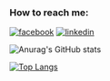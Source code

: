 
### How to reach me:
[![facebook](https://cloud.githubusercontent.com/assets/17016297/18839836/0a06deb4-83d2-11e6-8078-1d0974af0f63.png)][1]
[![linkedin](https://cloud.githubusercontent.com/assets/17016297/18839848/0fc7e74e-83d2-11e6-8c6a-277fc9d6e067.png)][2]


[1]: https://www.facebook.com/abdallahe22/
[2]: https://www.linkedin.com/in/abdallahelbelkasy/

![Anurag's GitHub stats](https://github-readme-stats.vercel.app/api?username=Abdaishere&show_icons=true&theme=radical)

[![Top Langs](https://github-readme-stats.vercel.app/api/top-langs/?username=Abdaishere&exclude_repo=Traino&layout=compact)](https://github.com/anuraghazra/github-readme-stats)
